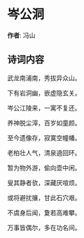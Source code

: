# 岑公洞

**作者**: 冯山

## 诗词内容

武龙南浦南，秀拔异众山。

下有岩洞幽，嵌虚隐玄关。

岑公江陵来，一寓不复还。

养神脱尘滓，百岁如童颜。

至今遗像存，寂寞空幢幡。

老柏壮人气，清泉遶回环。

暂为物外游，偷向壶中闲。

叟其静者欤，深藏厌喧烦。

或将避扰攘，甘此石穴艰。

不虞身后闻，夐若高难攀。

万事皆偶尔，多在功名间。

